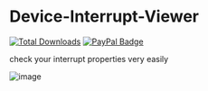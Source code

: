 # Device-Interrupt-Viewer
[![Total Downloads](https://img.shields.io/github/downloads/LuSlower/Device-Affinity-Checker/total.svg)](https://github.com/LuSlower/Device-Affinity-Checker/releases) [![PayPal Badge](https://img.shields.io/badge/PayPal-003087?logo=paypal&logoColor=fff&style=flat)](https://paypal.me/eldontweaks) 

check your interrupt properties very easily

![image](https://github.com/user-attachments/assets/a29ce79a-3f3a-460e-afb7-0960386b73f3)

